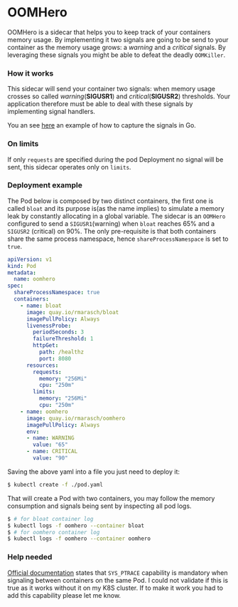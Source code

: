 # OOMHero

OOMHero is a sidecar that helps you to keep track of your containers memory
usage. By implementing it two signals are going to be send to your container
as the memory usage grows: a _warning_ and a _critical_ signals. By leveraging
these signals you might be able to defeat the deadly `OOMKiller`.

### How it works

This sidecar will send your container two signals: when memory usage crosses
so called _warning_(**SIGUSR1**) and _critical_(**SIGUSR2**) thresholds. Your 
application therefore must be able to deal with these signals by implementing
signal handlers.

You an see [here](https://github.com/ricardomaraschini/oomhero/blob/master/cmd/bloat/main.go)
an example of how to capture the signals in Go.

### On limits

If only `requests` are specified during the pod Deployment no signal will be
sent, this sidecar operates only on `limits`.

### Deployment example

The Pod below is composed by two distinct containers, the first one is called
`bloat` and its purpose is(as the name implies) to simulate a memory leak by
constantly allocating in a global variable. The sidecar is an `OOMHero` 
configured to send a `SIGUSR1`(warning) when `bloat` reaches 65% and a `SIGUSR2`
(critical) on 90%. The only pre-requisite is that both containers share the same
process namespace, hence `shareProcessNamespace` is set to `true`.


```yaml
apiVersion: v1
kind: Pod
metadata:
  name: oomhero
spec:
  shareProcessNamespace: true
  containers:
    - name: bloat
      image: quay.io/rmarasch/bloat
      imagePullPolicy: Always
      livenessProbe:
        periodSeconds: 3
        failureThreshold: 1
        httpGet:
          path: /healthz
          port: 8080
      resources:
        requests:
          memory: "256Mi"
          cpu: "250m"
        limits:
          memory: "256Mi"
          cpu: "250m"
    - name: oomhero
      image: quay.io/rmarasch/oomhero
      imagePullPolicy: Always
      env:
      - name: WARNING
        value: "65"
      - name: CRITICAL
        value: "90" 
```

Saving the above yaml into a file you just need to deploy it:

```bash
$ kubectl create -f ./pod.yaml
```

That will create a Pod with two containers, you may follow the memory consumption
and signals being sent by inspecting all pod logs.

```bash
$ # for bloat container log
$ kubectl logs -f oomhero --container bloat
$ # for oomhero container log
$ kubectl logs -f oomhero --container oomhero 
```

### Help needed

[Official documentation](https://kubernetes.io/docs/tasks/configure-pod-container/share-process-namespace/)
states that `SYS_PTRACE` capability is mandatory when signaling between containers
on the same Pod. I could not validate if this is true as it works without it on my
K8S cluster. If to make it work you had to add this capability please let me know.
